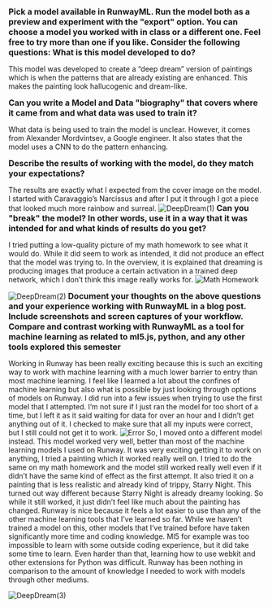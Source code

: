 <span style= "font-size:16px">**Pick a model available in RunwayML. Run the model both as a preview and experiment with the "export" option. You can choose a model you worked with in class or a different one. Feel free to try more than one if you like. Consider the following questions:**</span> 
<span style= "font-size:16px">**What is this model developed to do?**</span> 

This model was developed to create a “deep dream” version of paintings which is when the patterns that are already existing are enhanced. This makes the painting look hallucogenic and dream-like. 

<span style= "font-size:16px">**Can you write a Model and Data "biography" that covers where it came from and what data was used to train it?**</span> 

What data is being used to train the model is unclear. However, it comes from Alexander Mordvintsev, a Google engineer. It also states that the model uses a CNN to do the pattern enhancing. 

<span style= "font-size:16px">**Describe the results of working with the model, do they match your expectations?**</span> 

The results are exactly what I expected from the cover image on the model. I started with Caravaggio’s Narcissus and after I put it through I got a piece that looked much more rainbow and surreal. 
![DeepDream(1)](https://user-images.githubusercontent.com/70911079/97815152-2945b280-1c5a-11eb-82ca-821c1ac30f67.jpeg)
<span style= "font-size:16px">**Can you "break" the model? In other words, use it in a way that it was intended for and what kinds of results do you get?**</span> 

I tried putting a low-quality picture of my math homework to see what it would do. While it did seem to work as intended, it did not produce an effect that the model was trying to. In the overview, it is explained that dreaming is producing images that produce a certain activation in a trained deep network, which I don’t think this image really works for. 
![Math Homework](https://user-images.githubusercontent.com/70911079/97815128-04e9d600-1c5a-11eb-95fa-1578f9c0633a.png)

![DeepDream(2)](https://user-images.githubusercontent.com/70911079/97815151-28148580-1c5a-11eb-9710-c85901e4a78f.jpeg)
<span style= "font-size:16px">**Document your thoughts on the above questions and your experience working with RunwayML in a blog post. Include screenshots and screen captures of your workflow. Compare and contrast working with RunwayML as a tool for machine learning as related to ml5.js, python, and any other tools explored this semester**</span> 

Working in Runway has been really exciting because this is such an exciting way to work with machine learning with a much lower barrier to entry than most machine learning. I feel like I learned a lot about the confines of machine learning but also what is possible by just looking through options of models on Runway. I did run into a few issues when trying to use the first model that I attempted. I’m not sure if I just ran the model for too short of a time, but I left it as it said waiting for data for over an hour and I didn’t get anything out of it. I checked to make sure that all my inputs were correct, but I still could not get it to work. 
![Error](https://user-images.githubusercontent.com/70911079/97815112-df5ccc80-1c59-11eb-9d1b-5448d7f935bd.png)
So, I moved onto a different model instead. This model worked very well, better than most of the machine learning models I used on Runway. It was very exciting getting it to work on anything, I tried a painting which it worked really well on. I tried to do the same on my math homework and the model still worked really well even if it didn’t have the same kind of effect as the first attempt. It also tried it on a painting that is less realistic and already kind of trippy, Starry Night. This turned out way different because Starry Night is already dreamy looking. So while it still worked, it just didn’t feel like much about the painting has changed. 
Runway is nice because it feels a lot easier to use than any of the other machine learning tools that I’ve learned so far. While we haven’t trained a model on this, other models that I’ve trained before have taken significantly more time and coding knowledge. Ml5 for example was too impossible to learn with some outside coding experience, but it did take some time to learn. Even harder than that, learning how to use webkit and other extensions for Python was difficult. Runway has been nothing in comparison to the amount of knowledge I needed to work with models through other mediums. 

![DeepDream(3)](https://user-images.githubusercontent.com/70911079/97815150-277bef00-1c5a-11eb-9c9a-e5bfeb8a9a3e.jpeg)



